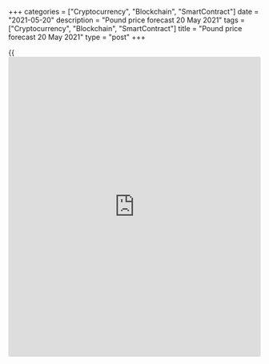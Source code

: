 +++
categories = ["Cryptocurrency", "Blockchain", "SmartContract"]
date = "2021-05-20"
description = "Pound price forecast 20 May 2021"
tags = ["Cryptocurrency", "Blockchain", "SmartContract"]
title = "Pound price forecast 20 May 2021"
type = "post"
+++

{{<iframe id="large-banner" src="https://www.bounty.group/#slide=13.0" width="100%" height="600" scrolling="no" style="border: 0px solid rgb(216, 221, 230); border-radius: 3px;">}}

2021-05-20

2021-05-20

Pound breaks free. Forecast as of 20.05.2021Dmitri Demidenko

Despite the hawkish stance of the last FOMC meeting, there is little
doubt that the Fed will maintain the current QE scale for a long time.
This fact puts pressure on the US dollar and allows the [GBPUSD][1] pair
to grow. Let us discuss the Forex outlook and make up a trading plan

## Weekly pound fundamental forecast

Size matters. The US economy is the largest in the world, and the Fed is
the largest central bank. Its impact on financial markets is enormous,
so Jerome Powell and his colleagues should think twice before making any
statements. It is unlikely that they can make the same statement as the
BoE head, Andrew Bailey, who said before the British parliament that the
regulator would not allow inflation to go beyond 2% for a long time.
Imagine what would have happened to the US dollar if the Fed's chairman
said something like that? While he remains silent, Andrew Bailey's
hawkish stance gives [GBPUSD][1] buyers confidence.

What is permissible for Jupiter may not be permissible for a bull. The
GBPUSD sellers cannot strengthen, including because of the different
macro statistics for the UK and the USA. Unlike the US one, British
employment data exceeded Bloomberg forecasts, so the unemployment
unexpectedly fell to 4.8%, and the number of vacancies increased by 13%.
Along with the acceleration of April inflation from 0.7% to 1.5% YoY,
the recovery of the labor market increases the likelihood of an interest
rate hike in 2022 and supports the sterling. Do not be embarrassed by
the relatively low consumer price figures. Its growth is constrained by
a temporary 5% tax on hospitality services, which will be in effect
until the end of September. If not for this tax, the CPI would have
grown to 3.2%.

### Inflation dynamics in the UK



 _Source: Bloomberg._

While the Bank of England takes the same stance on the temporary nature
of high inflation as the Fed, MPC hawks allow themselves more than their
FOMC counterparts. In addition to Andrew Bailey's statement that
extended CPI periods above 2% should not be tolerated, Andy Haldane's
lobbying for the QE cut by £100bn at the last BoE meeting is recalled.
It is worth noting his phrase that the central bank will eventually have
to halt the inflow of cheap liquidity.

If in the first quarter the pound and the USD were perceived as the main
Forex favorites, thanks to the accelerated vaccination, then in the
second quarter, contradictory US data led [investor](https://www.fintechee.com/tutorial-for-forex-trading/investor-mode/)s to disappointment
with the US dollar. At the same time, the British economy justifies the
advances given to it, and the positive [news](https://www.letsplayfx.com/blog/forex-news-website/) from retail sales and UK PMI
data could encourage the [GBPUSD][1] bulls.

In my opinion, the pair's decline after the publication of the FOMC
protocol, which allegedly contained hints of curtailing the US QE, is
temporary. It is highly doubtful that the Fed would adjust its monetary
[policy](https://www.fintechee.com/policy/) based on two or three US jobs report. In my opinion, the Fed
needs at least six to take action.

### Weekly [GBPUSD][1] trading plan

Thus, it is too early to talk about the tapering of the $120 billion QE
program by Jerome Powell and his colleagues, which keeps the pressure on
the greenback. At the same time, positive [news](https://www.letsplayfx.com/blog/forex-news-website/) from the G10 countries
contributes to the growth of their currencies. Sterling is no exception.
The return of [GBPUSD][1] price above level 1.417 will allow to add up
to longs entered at the levels of [1,3835][2] and [1.3925][3] with
targets at 1.433 and 1.45.







## Price chart of GBPUSD in real time mode

The content of this article reflects the author’s opinion and does not
necessarily reflect the official position of LiteForex. The material
published on this page is provided for informational purposes only and
should not be considered as the provision of investment advice for the
purposes of Directive 2004/39/EC.

Rate this article:

{{value}}

( {{count}} {{title}} )

   1. my.liteforex.com/trading/chart?symbol=GBPUSD&returnUrl=true
   2. www.liteforex.com/blog/analysts-opinions/pound-is-into-asking-questions-forecast-as-of-28042021/
   3. www.liteforex.com/blog/analysts-opinions/brexit-was-not-enough-for-pound-forecast-as-of-05052021/